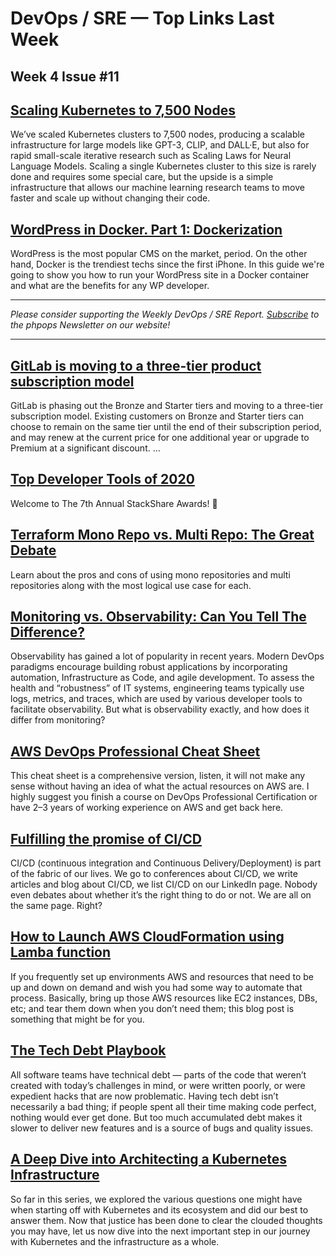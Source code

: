 # DevOps / SRE — Top Links Last Week

## Week 4 Issue #11

## [Scaling Kubernetes to 7,500 Nodes](https://openai.com/blog/scaling-kubernetes-to-7500-nodes/)

We’ve scaled Kubernetes clusters to 7,500 nodes, producing a scalable infrastructure for large models like GPT-3, CLIP, and DALL·E, but also for rapid small-scale iterative research such as Scaling Laws for Neural Language Models. Scaling a single Kubernetes cluster to this size is rarely done and requires some special care, but the upside is a simple infrastructure that allows our machine learning research teams to move faster and scale up without changing their code.

## [WordPress in Docker. Part 1: Dockerization](https://buddy.works/guides/wordpress-docker-kubernetes-part-1)

WordPress is the most popular CMS on the market, period. On the other hand, Docker is the trendiest techs since the first iPhone. In this guide we're going to show you how to run your WordPress site in a Docker container and what are the benefits for any WP developer.

---

_Please consider supporting the Weekly DevOps / SRE Report. [Subscribe](https://www.phpops.dev/subscribe/#/portal/signup) to the phpops Newsletter on our website!_

---

## [GitLab is moving to a three-tier product subscription model](https://about.gitlab.com/blog/2021/01/26/new-gitlab-product-subscription-model/)

GitLab is phasing out the Bronze and Starter tiers and moving to a three-tier subscription model. Existing customers on Bronze and Starter tiers can choose to remain on the same tier until the end of their subscription period, and may renew at the current price for one additional year or upgrade to Premium at a significant discount. ...

## [Top Developer Tools of 2020](https://stackshare.io/posts/top-developer-tools-2020)

Welcome to The 7th Annual StackShare Awards! 🎉

## [Terraform Mono Repo vs. Multi Repo: The Great Debate](https://www.hashicorp.com/blog/terraform-mono-repo-vs-multi-repo-the-great-debate)

Learn about the pros and cons of using mono repositories and multi repositories along with the most logical use case for each.

## [Monitoring vs. Observability: Can You Tell The Difference?](https://dashbird.io/blog/monitoring-vs-observability/)

Observability has gained a lot of popularity in recent years. Modern DevOps paradigms encourage building robust applications by incorporating automation, Infrastructure as Code, and agile development. To assess the health and “robustness” of IT systems, engineering teams typically use logs, metrics, and traces, which are used by various developer tools to facilitate observability. But what is observability exactly, and how does it differ from monitoring?

## [AWS DevOps Professional Cheat Sheet](https://smadikanti.medium.com/aws-devops-professional-cheat-sheet-2cf77f76ace0)

This cheat sheet is a comprehensive version, listen, it will not make any sense without having an idea of what the actual resources on AWS are. I highly suggest you finish a course on DevOps Professional Certification or have 2–3 years of working experience on AWS and get back here.

## [Fulfilling the promise of CI/CD](https://stackoverflow.blog/2021/01/19/fulfilling-the-promise-of-ci-cd/)

CI/CD (continuous integration and Continuous Delivery/Deployment) is part of the fabric of our lives. We go to conferences about CI/CD, we write articles and blog about CI/CD, we list CI/CD on our LinkedIn page. Nobody even debates about whether it’s the right thing to do or not. We are all on the same page. Right?

## [How to Launch AWS CloudFormation using Lamba function](https://yannmjl.medium.com/how-to-launch-aws-cloudformation-using-lamba-function-3182101fa1da)

If you frequently set up environments AWS and resources that need to be up and down on demand and wish you had some way to automate that process. Basically, bring up those AWS resources like EC2 instances, DBs, etc; and tear them down when you don’t need them; this blog post is something that might be for you.

## [The Tech Debt Playbook](https://cgroom.medium.com/the-tech-debt-playbook-4e0b2e4c034a)

All software teams have technical debt — parts of the code that weren’t created with today’s challenges in mind, or were written poorly, or were expedient hacks that are now problematic. Having tech debt isn’t necessarily a bad thing; if people spent all their time making code perfect, nothing would ever get done. But too much accumulated debt makes it slower to deliver new features and is a source of bugs and quality issues.

## [A Deep Dive into Architecting a Kubernetes Infrastructure](https://thenewstack.io/a-deep-dive-into-architecting-a-kubernetes-infrastructure/)

So far in this series, we explored the various questions one might have when starting off with Kubernetes and its ecosystem and did our best to answer them. Now that justice has been done to clear the clouded thoughts you may have, let us now dive into the next important step in our journey with Kubernetes and the infrastructure as a whole.